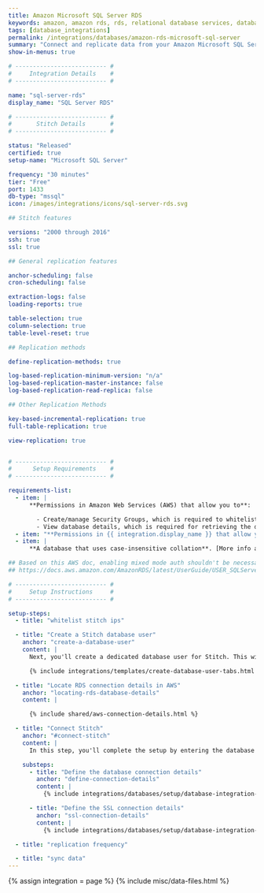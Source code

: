 ```yaml
---
title: Amazon Microsoft SQL Server RDS
keywords: amazon, amazon rds, rds, relational database services, database integration, etl rds, rds etl
tags: [database_integrations]
permalink: /integrations/databases/amazon-rds-microsoft-sql-server
summary: "Connect and replicate data from your Amazon Microsoft SQL Server RDS using Stitch's Microsoft SQL Server integration."
show-in-menus: true

# -------------------------- #
#     Integration Details    #
# -------------------------- #

name: "sql-server-rds"
display_name: "SQL Server RDS"

# -------------------------- #
#       Stitch Details       #
# -------------------------- #

status: "Released"
certified: true
setup-name: "Microsoft SQL Server"

frequency: "30 minutes"
tier: "Free"
port: 1433
db-type: "mssql"
icon: /images/integrations/icons/sql-server-rds.svg

## Stitch features

versions: "2000 through 2016"
ssh: true
ssl: true

## General replication features

anchor-scheduling: false
cron-scheduling: false

extraction-logs: false
loading-reports: true

table-selection: true
column-selection: true
table-level-reset: true

## Replication methods

define-replication-methods: true

log-based-replication-minimum-version: "n/a"
log-based-replication-master-instance: false
log-based-replication-read-replica: false

## Other Replication Methods

key-based-incremental-replication: true
full-table-replication: true

view-replication: true


# -------------------------- #
#      Setup Requirements    #
# -------------------------- #

requirements-list:
  - item: |
      **Permissions in Amazon Web Services (AWS) that allow you to**:

        - Create/manage Security Groups, which is required to whitelist Stitch's IP addresses.
        - View database details, which is required for retrieving the database's connection details.
  - item: "**Permissions in {{ integration.display_name }} that allow you to create/manage users.** This is required to create the Stitch database user."
  - item: |
      **A database that uses case-insensitive collation**. [More info about collation can be found here in Microsoft's documentation](https://docs.microsoft.com/en-us/sql/relational-databases/collations/collation-and-unicode-support#Collation_Defn).

## Based on this AWS doc, enabling mixed mode auth shouldn't be necessary:
## https://docs.aws.amazon.com/AmazonRDS/latest/UserGuide/USER_SQLServerWinAuth.html

# -------------------------- #
#     Setup Instructions     #
# -------------------------- #

setup-steps:
  - title: "whitelist stitch ips"

  - title: "Create a Stitch database user"
    anchor: "create-a-database-user"
    content: |
      Next, you'll create a dedicated database user for Stitch. This will ensure Stitch is visible in any logs or audits, and allow you to maintain your privilege hierarchy.

      {% include integrations/templates/create-database-user-tabs.html %}

  - title: "Locate RDS connection details in AWS"
    anchor: "locating-rds-database-details"
    content: |

      {% include shared/aws-connection-details.html %}

  - title: "Connect Stitch"
    anchor: "#connect-stitch"
    content: |
      In this step, you'll complete the setup by entering the database's connection details and defining replication settings in Stitch.

    substeps:
      - title: "Define the database connection details"
        anchor: "define-connection-details"
        content: |
          {% include integrations/databases/setup/database-integration-settings.html type="general" %}

      - title: "Define the SSL connection details"
        anchor: "ssl-connection-details"
        content: |
          {% include integrations/databases/setup/database-integration-settings.html type="ssl" %}

  - title: "replication frequency"

  - title: "sync data"
---
```

{% assign integration = page %}
{% include misc/data-files.html %}
